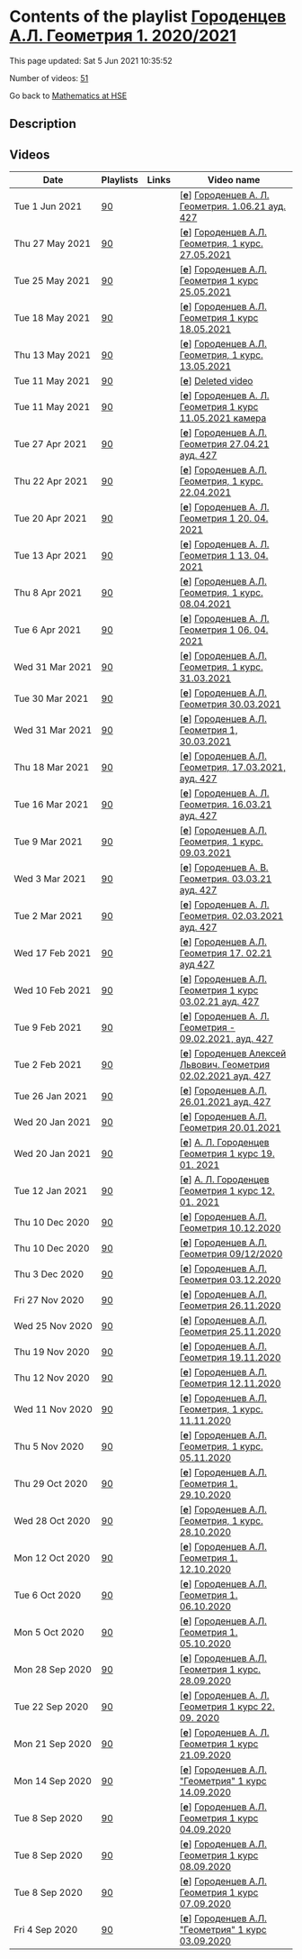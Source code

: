 # Contents of the playlist [Городенцев А.Л. Геометрия 1. 2020/2021](https://www.youtube.com/playlist?list=PLq3E5oubNNoBsEH9ILrimrR3sGTl7-e0T)

This page updated: Sat 5 Jun 2021 10:35:52

Number of videos: [51](#videos)

Go back to [Mathematics at HSE](../README.md)

## Description



## Videos

|Date|Playlists|Links|Video name|
|---|---|---|---|
| Tue&nbsp;1&nbsp;Jun&nbsp;2021 | [90](../playlists/90 "Городенцев А.Л. Геометрия 1. 2020/2021") |  | [[**e**](https://studio.youtube.com/video/4bb6lLIE3AM/edit "Edit")] [Городенцев А. Л. Геометрия.  1.06.21 ауд. 427](https://www.youtube.com/watch?v=4bb6lLIE3AM&list=PLq3E5oubNNoBsEH9ILrimrR3sGTl7-e0T "БАКАЛАВРИАТ 2020/2021 Геометрия Курс обязательный (Математика) Факультет математики 1-й курс, 4 модуль Формат изучения: без онлайн-курса Городенцев Алексей Львович Язык: русский") |
| Thu&nbsp;27&nbsp;May&nbsp;2021 | [90](../playlists/90 "Городенцев А.Л. Геометрия 1. 2020/2021") |  | [[**e**](https://studio.youtube.com/video/xzf11es6c00/edit "Edit")] [Городенцев А.Л. Геометрия, 1 курс. 27.05.2021](https://www.youtube.com/watch?v=xzf11es6c00&list=PLq3E5oubNNoBsEH9ILrimrR3sGTl7-e0T) |
| Tue&nbsp;25&nbsp;May&nbsp;2021 | [90](../playlists/90 "Городенцев А.Л. Геометрия 1. 2020/2021") |  | [[**e**](https://studio.youtube.com/video/QqCLaMa82J8/edit "Edit")] [Городенцев А.Л. Геометрия 1 курс 25.05.2021](https://www.youtube.com/watch?v=QqCLaMa82J8&list=PLq3E5oubNNoBsEH9ILrimrR3sGTl7-e0T) |
| Tue&nbsp;18&nbsp;May&nbsp;2021 | [90](../playlists/90 "Городенцев А.Л. Геометрия 1. 2020/2021") |  | [[**e**](https://studio.youtube.com/video/WxVj7UVODbo/edit "Edit")] [Городенцев А.Л.  Геометрия 1 курс 18.05.2021](https://www.youtube.com/watch?v=WxVj7UVODbo&list=PLq3E5oubNNoBsEH9ILrimrR3sGTl7-e0T) |
| Thu&nbsp;13&nbsp;May&nbsp;2021 | [90](../playlists/90 "Городенцев А.Л. Геометрия 1. 2020/2021") |  | [[**e**](https://studio.youtube.com/video/famGLTp3DPQ/edit "Edit")] [Городенцев А.Л. Геометрия, 1 курс. 13.05.2021](https://www.youtube.com/watch?v=famGLTp3DPQ&list=PLq3E5oubNNoBsEH9ILrimrR3sGTl7-e0T) |
| Tue&nbsp;11&nbsp;May&nbsp;2021 | [90](../playlists/90 "Городенцев А.Л. Геометрия 1. 2020/2021") |  | [[**e**](https://studio.youtube.com/video/KJs8aSI5z-0/edit "Edit")] [Deleted video](https://www.youtube.com/watch?v=KJs8aSI5z-0&list=PLq3E5oubNNoBsEH9ILrimrR3sGTl7-e0T "This video is unavailable.") |
| Tue&nbsp;11&nbsp;May&nbsp;2021 | [90](../playlists/90 "Городенцев А.Л. Геометрия 1. 2020/2021") |  | [[**e**](https://studio.youtube.com/video/NN2Qrp-wG-8/edit "Edit")] [Городенцев А. Л.  Геометрия 1 курс 11.05.2021 камера](https://www.youtube.com/watch?v=NN2Qrp-wG-8&list=PLq3E5oubNNoBsEH9ILrimrR3sGTl7-e0T) |
| Tue&nbsp;27&nbsp;Apr&nbsp;2021 | [90](../playlists/90 "Городенцев А.Л. Геометрия 1. 2020/2021") |  | [[**e**](https://studio.youtube.com/video/VtfqRSiiTns/edit "Edit")] [Городенцев А.Л. Геометрия 27.04.21 ауд. 427](https://www.youtube.com/watch?v=VtfqRSiiTns&list=PLq3E5oubNNoBsEH9ILrimrR3sGTl7-e0T "БАКАЛАВРИАТ 2020/2021 Геометрия Факультет математики 1 курс, 4 модуль Городенцев Алексей Львович Язык: русский") |
| Thu&nbsp;22&nbsp;Apr&nbsp;2021 | [90](../playlists/90 "Городенцев А.Л. Геометрия 1. 2020/2021") |  | [[**e**](https://studio.youtube.com/video/aV9QgxFthTc/edit "Edit")] [Городенцев А.Л. Геометрия, 1 курс. 22.04.2021](https://www.youtube.com/watch?v=aV9QgxFthTc&list=PLq3E5oubNNoBsEH9ILrimrR3sGTl7-e0T) |
| Tue&nbsp;20&nbsp;Apr&nbsp;2021 | [90](../playlists/90 "Городенцев А.Л. Геометрия 1. 2020/2021") |  | [[**e**](https://studio.youtube.com/video/uIzJF_fzPqM/edit "Edit")] [Городенцев А.  Л.  Геометрия 1 20.  04.  2021](https://www.youtube.com/watch?v=uIzJF_fzPqM&list=PLq3E5oubNNoBsEH9ILrimrR3sGTl7-e0T) |
| Tue&nbsp;13&nbsp;Apr&nbsp;2021 | [90](../playlists/90 "Городенцев А.Л. Геометрия 1. 2020/2021") |  | [[**e**](https://studio.youtube.com/video/ie_j03LdYQA/edit "Edit")] [Городенцев А.  Л.  Геометрия 1 13.  04.  2021](https://www.youtube.com/watch?v=ie_j03LdYQA&list=PLq3E5oubNNoBsEH9ILrimrR3sGTl7-e0T) |
| Thu&nbsp;8&nbsp;Apr&nbsp;2021 | [90](../playlists/90 "Городенцев А.Л. Геометрия 1. 2020/2021") |  | [[**e**](https://studio.youtube.com/video/sgdH-FycsKQ/edit "Edit")] [Городенцев А.Л. Геометрия, 1 курс. 08.04.2021](https://www.youtube.com/watch?v=sgdH-FycsKQ&list=PLq3E5oubNNoBsEH9ILrimrR3sGTl7-e0T) |
| Tue&nbsp;6&nbsp;Apr&nbsp;2021 | [90](../playlists/90 "Городенцев А.Л. Геометрия 1. 2020/2021") |  | [[**e**](https://studio.youtube.com/video/OWdtJHVntXw/edit "Edit")] [Городенцев А. Л.  Геометрия 1 06. 04. 2021](https://www.youtube.com/watch?v=OWdtJHVntXw&list=PLq3E5oubNNoBsEH9ILrimrR3sGTl7-e0T) |
| Wed&nbsp;31&nbsp;Mar&nbsp;2021 | [90](../playlists/90 "Городенцев А.Л. Геометрия 1. 2020/2021") |  | [[**e**](https://studio.youtube.com/video/rPVY2VwD0Ds/edit "Edit")] [Городенцев А.Л. Геометрия, 1 курс. 31.03.2021](https://www.youtube.com/watch?v=rPVY2VwD0Ds&list=PLq3E5oubNNoBsEH9ILrimrR3sGTl7-e0T) |
| Tue&nbsp;30&nbsp;Mar&nbsp;2021 | [90](../playlists/90 "Городенцев А.Л. Геометрия 1. 2020/2021") |  | [[**e**](https://studio.youtube.com/video/YqsIanN0fps/edit "Edit")] [Городенцев А.Л. Геометрия 30.03.2021](https://www.youtube.com/watch?v=YqsIanN0fps&list=PLq3E5oubNNoBsEH9ILrimrR3sGTl7-e0T) |
| Wed&nbsp;31&nbsp;Mar&nbsp;2021 | [90](../playlists/90 "Городенцев А.Л. Геометрия 1. 2020/2021") |  | [[**e**](https://studio.youtube.com/video/iigs1kgHDlk/edit "Edit")] [Городенцев А.Л. Геометрия 1, 30.03.2021](https://www.youtube.com/watch?v=iigs1kgHDlk&list=PLq3E5oubNNoBsEH9ILrimrR3sGTl7-e0T) |
| Thu&nbsp;18&nbsp;Mar&nbsp;2021 | [90](../playlists/90 "Городенцев А.Л. Геометрия 1. 2020/2021") |  | [[**e**](https://studio.youtube.com/video/CM15SEAV4S8/edit "Edit")] [Городенцев А.Л. Геометрия, 17.03.2021, ауд.  427](https://www.youtube.com/watch?v=CM15SEAV4S8&list=PLq3E5oubNNoBsEH9ILrimrR3sGTl7-e0T "Геометрия Курс обязательный (Математика) Факультет математики Когда читается:  Бакалавриат, 1-й курс,  3 модуль Городенцев Алексей Львович") |
| Tue&nbsp;16&nbsp;Mar&nbsp;2021 | [90](../playlists/90 "Городенцев А.Л. Геометрия 1. 2020/2021") |  | [[**e**](https://studio.youtube.com/video/MVqvbL2g6BU/edit "Edit")] [Городенцев А. Л. Геометрия.  16.03.21 ауд. 427](https://www.youtube.com/watch?v=MVqvbL2g6BU&list=PLq3E5oubNNoBsEH9ILrimrR3sGTl7-e0T "БАКАЛАВРИАТ 2020/2021 Геометрия - Курс обязательный (Математика) Факультет математики 1-й курс, 3 модуль Городенцев Алексей Львович") |
| Tue&nbsp;9&nbsp;Mar&nbsp;2021 | [90](../playlists/90 "Городенцев А.Л. Геометрия 1. 2020/2021") |  | [[**e**](https://studio.youtube.com/video/10119blV2wg/edit "Edit")] [Городенцев А.Л. Геометрия, 1 курс. 09.03.2021](https://www.youtube.com/watch?v=10119blV2wg&list=PLq3E5oubNNoBsEH9ILrimrR3sGTl7-e0T) |
| Wed&nbsp;3&nbsp;Mar&nbsp;2021 | [90](../playlists/90 "Городенцев А.Л. Геометрия 1. 2020/2021") |  | [[**e**](https://studio.youtube.com/video/tRF31sGphPM/edit "Edit")] [Городенцев А. В. Геометрия.  03.03.21 ауд. 427](https://www.youtube.com/watch?v=tRF31sGphPM&list=PLq3E5oubNNoBsEH9ILrimrR3sGTl7-e0T "Геометрия Факультет математики 3 модуль Городенцев Алексей Львович") |
| Tue&nbsp;2&nbsp;Mar&nbsp;2021 | [90](../playlists/90 "Городенцев А.Л. Геометрия 1. 2020/2021") |  | [[**e**](https://studio.youtube.com/video/GPMJIBlzdvQ/edit "Edit")] [Городенцев А. Л. Геометрия.  02.03.2021 ауд.  427](https://www.youtube.com/watch?v=GPMJIBlzdvQ&list=PLq3E5oubNNoBsEH9ILrimrR3sGTl7-e0T "БАКАЛАВРИАТ 2020/2021 Геометрия Факультет математики 1 курс, 3 модуль Городенцев Алексей Львович") |
| Wed&nbsp;17&nbsp;Feb&nbsp;2021 | [90](../playlists/90 "Городенцев А.Л. Геометрия 1. 2020/2021") |  | [[**e**](https://studio.youtube.com/video/wxs7VkGUgg0/edit "Edit")] [Городенцев  А.Л. Геометрия 17. 02.21 ауд 427](https://www.youtube.com/watch?v=wxs7VkGUgg0&list=PLq3E5oubNNoBsEH9ILrimrR3sGTl7-e0T "Геометрия Факультет математики 1-й курс, 3 модуль Охват аудитории: для своего кампуса Преподаватель: Городенцев Алексей Львович Язык: русский") |
| Wed&nbsp;10&nbsp;Feb&nbsp;2021 | [90](../playlists/90 "Городенцев А.Л. Геометрия 1. 2020/2021") |  | [[**e**](https://studio.youtube.com/video/506BOzLjsHg/edit "Edit")] [Городенцев А.Л.  Геометрия  1 курс 03.02.21 ауд. 427](https://www.youtube.com/watch?v=506BOzLjsHg&list=PLq3E5oubNNoBsEH9ILrimrR3sGTl7-e0T "БАКАЛАВРИАТ 2020/2021 Геометрия Факультет математики 3  модуль Городенцев Алексей Львович") |
| Tue&nbsp;9&nbsp;Feb&nbsp;2021 | [90](../playlists/90 "Городенцев А.Л. Геометрия 1. 2020/2021") |  | [[**e**](https://studio.youtube.com/video/2n8faNPxW7U/edit "Edit")] [Городенцев А. Л. Геометрия - 09.02.2021, ауд. 427](https://www.youtube.com/watch?v=2n8faNPxW7U&list=PLq3E5oubNNoBsEH9ILrimrR3sGTl7-e0T "Геометрия Факультет математики 1-й курс, 3  модуль Городенцев Алексей Львович") |
| Tue&nbsp;2&nbsp;Feb&nbsp;2021 | [90](../playlists/90 "Городенцев А.Л. Геометрия 1. 2020/2021") |  | [[**e**](https://studio.youtube.com/video/ndOszCtL4L4/edit "Edit")] [Городенцев Алексей Львович. Геометрия 02.02.2021 ауд. 427](https://www.youtube.com/watch?v=ndOszCtL4L4&list=PLq3E5oubNNoBsEH9ILrimrR3sGTl7-e0T "БАКАЛАВРИАТ 2020/2021 - Геометрия Курс обязательный  Факультет математики 3 модуль Городенцев Алексей Львович") |
| Tue&nbsp;26&nbsp;Jan&nbsp;2021 | [90](../playlists/90 "Городенцев А.Л. Геометрия 1. 2020/2021") |  | [[**e**](https://studio.youtube.com/video/apYSAhOF67A/edit "Edit")] [Городенцев А.Л. 26.01.2021 ауд. 427](https://www.youtube.com/watch?v=apYSAhOF67A&list=PLq3E5oubNNoBsEH9ILrimrR3sGTl7-e0T "Геометрия Городенцев Алексей Львович") |
| Wed&nbsp;20&nbsp;Jan&nbsp;2021 | [90](../playlists/90 "Городенцев А.Л. Геометрия 1. 2020/2021") |  | [[**e**](https://studio.youtube.com/video/9QlnfTTEFvQ/edit "Edit")] [Городенцев А.Л. Геометрия 20.01.2021](https://www.youtube.com/watch?v=9QlnfTTEFvQ&list=PLq3E5oubNNoBsEH9ILrimrR3sGTl7-e0T) |
| Wed&nbsp;20&nbsp;Jan&nbsp;2021 | [90](../playlists/90 "Городенцев А.Л. Геометрия 1. 2020/2021") |  | [[**e**](https://studio.youtube.com/video/zuGhZ0-tKxE/edit "Edit")] [А. Л. Городенцев Геометрия 1 курс 19. 01. 2021](https://www.youtube.com/watch?v=zuGhZ0-tKxE&list=PLq3E5oubNNoBsEH9ILrimrR3sGTl7-e0T) |
| Tue&nbsp;12&nbsp;Jan&nbsp;2021 | [90](../playlists/90 "Городенцев А.Л. Геометрия 1. 2020/2021") |  | [[**e**](https://studio.youtube.com/video/bfh_jraAjEo/edit "Edit")] [А. Л. Городенцев Геометрия 1 курс 12. 01. 2021](https://www.youtube.com/watch?v=bfh_jraAjEo&list=PLq3E5oubNNoBsEH9ILrimrR3sGTl7-e0T) |
| Thu&nbsp;10&nbsp;Dec&nbsp;2020 | [90](../playlists/90 "Городенцев А.Л. Геометрия 1. 2020/2021") |  | [[**e**](https://studio.youtube.com/video/XnnlFL3f03U/edit "Edit")] [Городенцев А.Л. Геометрия 10.12.2020](https://www.youtube.com/watch?v=XnnlFL3f03U&list=PLq3E5oubNNoBsEH9ILrimrR3sGTl7-e0T) |
| Thu&nbsp;10&nbsp;Dec&nbsp;2020 | [90](../playlists/90 "Городенцев А.Л. Геометрия 1. 2020/2021") |  | [[**e**](https://studio.youtube.com/video/8SD5mVnvAew/edit "Edit")] [Городенцев А.Л. Геометрия 09/12/2020](https://www.youtube.com/watch?v=8SD5mVnvAew&list=PLq3E5oubNNoBsEH9ILrimrR3sGTl7-e0T) |
| Thu&nbsp;3&nbsp;Dec&nbsp;2020 | [90](../playlists/90 "Городенцев А.Л. Геометрия 1. 2020/2021") |  | [[**e**](https://studio.youtube.com/video/-UsTldf74oo/edit "Edit")] [Городенцев А.Л. Геометрия 03.12.2020](https://www.youtube.com/watch?v=-UsTldf74oo&list=PLq3E5oubNNoBsEH9ILrimrR3sGTl7-e0T) |
| Fri&nbsp;27&nbsp;Nov&nbsp;2020 | [90](../playlists/90 "Городенцев А.Л. Геометрия 1. 2020/2021") |  | [[**e**](https://studio.youtube.com/video/-1lhmRaNOgo/edit "Edit")] [Городенцев А.Л. Геометрия 26.11.2020](https://www.youtube.com/watch?v=-1lhmRaNOgo&list=PLq3E5oubNNoBsEH9ILrimrR3sGTl7-e0T) |
| Wed&nbsp;25&nbsp;Nov&nbsp;2020 | [90](../playlists/90 "Городенцев А.Л. Геометрия 1. 2020/2021") |  | [[**e**](https://studio.youtube.com/video/cYZtA1Z_An8/edit "Edit")] [Городенцев А.Л. Геометрия 25.11.2020](https://www.youtube.com/watch?v=cYZtA1Z_An8&list=PLq3E5oubNNoBsEH9ILrimrR3sGTl7-e0T) |
| Thu&nbsp;19&nbsp;Nov&nbsp;2020 | [90](../playlists/90 "Городенцев А.Л. Геометрия 1. 2020/2021") |  | [[**e**](https://studio.youtube.com/video/6qDb_8TRwcs/edit "Edit")] [Городенцев А.Л. Геометрия 19.11.2020](https://www.youtube.com/watch?v=6qDb_8TRwcs&list=PLq3E5oubNNoBsEH9ILrimrR3sGTl7-e0T) |
| Thu&nbsp;12&nbsp;Nov&nbsp;2020 | [90](../playlists/90 "Городенцев А.Л. Геометрия 1. 2020/2021") |  | [[**e**](https://studio.youtube.com/video/6xnchBevPvs/edit "Edit")] [Городенцев А.Л. Геометрия 12.11.2020](https://www.youtube.com/watch?v=6xnchBevPvs&list=PLq3E5oubNNoBsEH9ILrimrR3sGTl7-e0T) |
| Wed&nbsp;11&nbsp;Nov&nbsp;2020 | [90](../playlists/90 "Городенцев А.Л. Геометрия 1. 2020/2021") |  | [[**e**](https://studio.youtube.com/video/jEq-3R8l8lY/edit "Edit")] [Городенцев А.Л. Геометрия, 1 курс. 11.11.2020](https://www.youtube.com/watch?v=jEq-3R8l8lY&list=PLq3E5oubNNoBsEH9ILrimrR3sGTl7-e0T) |
| Thu&nbsp;5&nbsp;Nov&nbsp;2020 | [90](../playlists/90 "Городенцев А.Л. Геометрия 1. 2020/2021") |  | [[**e**](https://studio.youtube.com/video/O-FexC964AY/edit "Edit")] [Городенцев А.Л. Геометрия, 1 курс. 05.11.2020](https://www.youtube.com/watch?v=O-FexC964AY&list=PLq3E5oubNNoBsEH9ILrimrR3sGTl7-e0T) |
| Thu&nbsp;29&nbsp;Oct&nbsp;2020 | [90](../playlists/90 "Городенцев А.Л. Геометрия 1. 2020/2021") |  | [[**e**](https://studio.youtube.com/video/XlU07jbgIOM/edit "Edit")] [Городенцев А.Л. Геометрия 1.  29.10.2020](https://www.youtube.com/watch?v=XlU07jbgIOM&list=PLq3E5oubNNoBsEH9ILrimrR3sGTl7-e0T) |
| Wed&nbsp;28&nbsp;Oct&nbsp;2020 | [90](../playlists/90 "Городенцев А.Л. Геометрия 1. 2020/2021") |  | [[**e**](https://studio.youtube.com/video/R7Q7W3ugYTI/edit "Edit")] [Городенцев А.Л. Геометрия, 1 курс. 28.10.2020](https://www.youtube.com/watch?v=R7Q7W3ugYTI&list=PLq3E5oubNNoBsEH9ILrimrR3sGTl7-e0T) |
| Mon&nbsp;12&nbsp;Oct&nbsp;2020 | [90](../playlists/90 "Городенцев А.Л. Геометрия 1. 2020/2021") |  | [[**e**](https://studio.youtube.com/video/TDABV9MTTO0/edit "Edit")] [Городенцев А.Л. Геометрия 1. 12.10.2020](https://www.youtube.com/watch?v=TDABV9MTTO0&list=PLq3E5oubNNoBsEH9ILrimrR3sGTl7-e0T) |
| Tue&nbsp;6&nbsp;Oct&nbsp;2020 | [90](../playlists/90 "Городенцев А.Л. Геометрия 1. 2020/2021") |  | [[**e**](https://studio.youtube.com/video/Jj8Iz6EY32w/edit "Edit")] [Городенцев А.Л. Геометрия 1. 06.10.2020](https://www.youtube.com/watch?v=Jj8Iz6EY32w&list=PLq3E5oubNNoBsEH9ILrimrR3sGTl7-e0T) |
| Mon&nbsp;5&nbsp;Oct&nbsp;2020 | [90](../playlists/90 "Городенцев А.Л. Геометрия 1. 2020/2021") |  | [[**e**](https://studio.youtube.com/video/T4dcT2cG9VY/edit "Edit")] [Городенцев А.Л. Геометрия 1. 05.10.2020](https://www.youtube.com/watch?v=T4dcT2cG9VY&list=PLq3E5oubNNoBsEH9ILrimrR3sGTl7-e0T) |
| Mon&nbsp;28&nbsp;Sep&nbsp;2020 | [90](../playlists/90 "Городенцев А.Л. Геометрия 1. 2020/2021") |  | [[**e**](https://studio.youtube.com/video/ABp6zSbT55c/edit "Edit")] [Городенцев А.Л. Геометрия 1 курс. 28.09.2020](https://www.youtube.com/watch?v=ABp6zSbT55c&list=PLq3E5oubNNoBsEH9ILrimrR3sGTl7-e0T) |
| Tue&nbsp;22&nbsp;Sep&nbsp;2020 | [90](../playlists/90 "Городенцев А.Л. Геометрия 1. 2020/2021") |  | [[**e**](https://studio.youtube.com/video/paAiDqmXWuM/edit "Edit")] [Городенцев А. Л. Геометрия 1 курс 22. 09. 2020](https://www.youtube.com/watch?v=paAiDqmXWuM&list=PLq3E5oubNNoBsEH9ILrimrR3sGTl7-e0T) |
| Mon&nbsp;21&nbsp;Sep&nbsp;2020 | [90](../playlists/90 "Городенцев А.Л. Геометрия 1. 2020/2021") |  | [[**e**](https://studio.youtube.com/video/1Ray1L8L2JE/edit "Edit")] [Городенцев А. Л. Геометрия 1 курс 21.09.2020](https://www.youtube.com/watch?v=1Ray1L8L2JE&list=PLq3E5oubNNoBsEH9ILrimrR3sGTl7-e0T) |
| Mon&nbsp;14&nbsp;Sep&nbsp;2020 | [90](../playlists/90 "Городенцев А.Л. Геометрия 1. 2020/2021") |  | [[**e**](https://studio.youtube.com/video/W8s1LNTFGiY/edit "Edit")] [Городенцев А.Л. "Геометрия" 1 курс 14.09.2020](https://www.youtube.com/watch?v=W8s1LNTFGiY&list=PLq3E5oubNNoBsEH9ILrimrR3sGTl7-e0T) |
| Tue&nbsp;8&nbsp;Sep&nbsp;2020 | [90](../playlists/90 "Городенцев А.Л. Геометрия 1. 2020/2021") |  | [[**e**](https://studio.youtube.com/video/cLJHXOnBXDc/edit "Edit")] [Городенцев А.Л. Геометрия 1 курс 04.09.2020](https://www.youtube.com/watch?v=cLJHXOnBXDc&list=PLq3E5oubNNoBsEH9ILrimrR3sGTl7-e0T) |
| Tue&nbsp;8&nbsp;Sep&nbsp;2020 | [90](../playlists/90 "Городенцев А.Л. Геометрия 1. 2020/2021") |  | [[**e**](https://studio.youtube.com/video/jU7yNup0lko/edit "Edit")] [Городенцев А.Л. Геометрия 1 курс 08.09.2020](https://www.youtube.com/watch?v=jU7yNup0lko&list=PLq3E5oubNNoBsEH9ILrimrR3sGTl7-e0T) |
| Tue&nbsp;8&nbsp;Sep&nbsp;2020 | [90](../playlists/90 "Городенцев А.Л. Геометрия 1. 2020/2021") |  | [[**e**](https://studio.youtube.com/video/pcStNgUgW38/edit "Edit")] [Городенцев А.Л. Геометрия 1 курс 07.09.2020](https://www.youtube.com/watch?v=pcStNgUgW38&list=PLq3E5oubNNoBsEH9ILrimrR3sGTl7-e0T) |
| Fri&nbsp;4&nbsp;Sep&nbsp;2020 | [90](../playlists/90 "Городенцев А.Л. Геометрия 1. 2020/2021") |  | [[**e**](https://studio.youtube.com/video/yxuPcaZXaKM/edit "Edit")] [Городенцев А.Л. "Геометрия" 1 курс 03.09.2020](https://www.youtube.com/watch?v=yxuPcaZXaKM&list=PLq3E5oubNNoBsEH9ILrimrR3sGTl7-e0T) |

